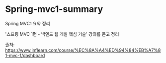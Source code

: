 # Spring-mvc1-summary
Spring MVC1 요약 정리

'스프링 MVC 1편 - 백엔드 웹 개발 핵심 기술' 강의를 듣고 정리

출처: https://www.inflearn.com/course/%EC%8A%A4%ED%94%84%EB%A7%81-mvc-1/dashboard

